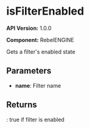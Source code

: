 # isFilterEnabled

**API Version:** 1.0.0

**Component:** RebelENGINE

Gets a filter's enabled state

## Parameters

- **name**: Filter name

## Returns

: true if filter is enabled

